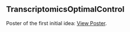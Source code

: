## TranscriptomicsOptimalControl

<object data="https://drive.google.com/file/d/1qAm9FilGrTRBrnC2Zst8jnAvPwzBB4pr/view?usp=sharing" type="application/pdf"> 
    <p>Poster of the first initial idea: <a href="http://yoursite.com/the.pdf">View Poster</a>.</p>
</object>


